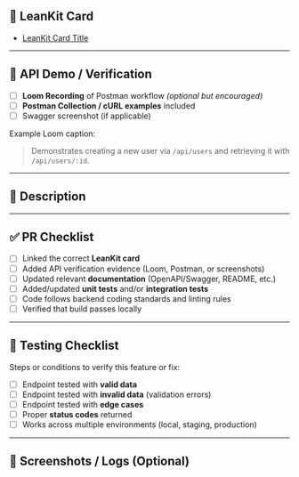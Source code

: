 ## 📌 LeanKit Card
<!-- Link to the LeanKit card this PR addresses -->
- [LeanKit Card Title](PASTE_CARD_LINK_HERE)

---

## 🔗 API Demo / Verification
<!-- Provide evidence of API functionality using Loom or screenshots -->
- [ ] **Loom Recording** of Postman workflow *(optional but encouraged)*
- [ ] **Postman Collection / cURL examples** included
- [ ] Swagger screenshot (if applicable)

Example Loom caption:
> Demonstrates creating a new user via `/api/users` and retrieving it with `/api/users/:id`.

---

## 📝 Description
<!-- Briefly describe what this PR implements and why -->

---

## ✅ PR Checklist
- [ ] Linked the correct **LeanKit card**
- [ ] Added API verification evidence (Loom, Postman, or screenshots)
- [ ] Updated relevant **documentation** (OpenAPI/Swagger, README, etc.)
- [ ] Added/updated **unit tests** and/or **integration tests**
- [ ] Code follows backend coding standards and linting rules
- [ ] Verified that build passes locally

---

## 🧪 Testing Checklist
Steps or conditions to verify this feature or fix:
- [ ] Endpoint tested with **valid data**
- [ ] Endpoint tested with **invalid data** (validation errors)
- [ ] Endpoint tested with **edge cases**
- [ ] Proper **status codes** returned
- [ ] Works across multiple environments (local, staging, production)

---

## 📸 Screenshots / Logs (Optional)
<!-- Add before/after screenshots of logs, Swagger, or Postman requests -->